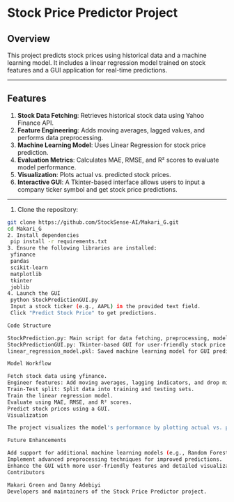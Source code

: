 # Stock Price Predictor Project

## Overview

This project predicts stock prices using historical data and a machine learning model. It includes a linear regression model trained on stock features and a GUI application for real-time predictions.

---

## Features

1. **Stock Data Fetching**: Retrieves historical stock data using Yahoo Finance API.
2. **Feature Engineering**: Adds moving averages, lagged values, and performs data preprocessing.
3. **Machine Learning Model**: Uses Linear Regression for stock price prediction.
4. **Evaluation Metrics**: Calculates MAE, RMSE, and R² scores to evaluate model performance.
5. **Visualization**: Plots actual vs. predicted stock prices.
6. **Interactive GUI**: A Tkinter-based interface allows users to input a company ticker symbol and get stock price predictions.

---

 1. Clone the repository:
   ```bash
   git clone https://github.com/StockSense-AI/Makari_G.git
   cd Makari_G
2. Install dependencies
    pip install -r requirements.txt
3. Ensure the following libraries are installed:
    yfinance
    pandas
    scikit-learn
    matplotlib
    tkinter
    joblib
4. Launch the GUI
    python StockPredictionGUI.py
    Input a stock ticker (e.g., AAPL) in the provided text field.
    Click "Predict Stock Price" to get predictions.

Code Structure

StockPrediction.py: Main script for data fetching, preprocessing, model training, and evaluation.
StockPredictionGUI.py: Tkinter-based GUI for user-friendly stock price prediction.
linear_regression_model.pkl: Saved machine learning model for GUI predictions.

Model Workflow

Fetch stock data using yfinance.
Engineer features: Add moving averages, lagging indicators, and drop missing data.
Train-Test split: Split data into training and testing sets.
Train the linear regression model.
Evaluate using MAE, RMSE, and R² scores.
Predict stock prices using a GUI.
Visualization

The project visualizes the model's performance by plotting actual vs. predicted stock prices, making it easier to understand the model's accuracy.

Future Enhancements

Add support for additional machine learning models (e.g., Random Forest, Neural Networks).
Implement advanced preprocessing techniques for improved predictions.
Enhance the GUI with more user-friendly features and detailed visualizations.
Contributors

Makari Green and Danny Adebiyi
Developers and maintainers of the Stock Price Predictor project.



